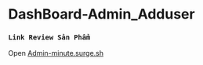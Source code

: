 # DashBoard-Admin_Adduser

### `Link Review Sản Phẩm`


Open [Admin-minute.surge.sh](Admin-minute.surge.sh) 

